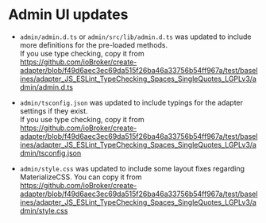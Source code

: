 # Admin UI updates

* `admin/admin.d.ts` or `admin/src/lib/admin.d.ts` was updated to include more definitions for the pre-loaded methods.  
  If you use type checking, copy it from https://github.com/ioBroker/create-adapter/blob/f49d6aec3ec69da515f26ba46a33756b54ff967a/test/baselines/adapter_JS_ESLint_TypeChecking_Spaces_SingleQuotes_LGPLv3/admin/admin.d.ts

* `admin/tsconfig.json` was updated to include typings for the adapter settings if they exist.  
  If you use type checking, copy it from https://github.com/ioBroker/create-adapter/blob/f49d6aec3ec69da515f26ba46a33756b54ff967a/test/baselines/adapter_JS_ESLint_TypeChecking_Spaces_SingleQuotes_LGPLv3/admin/tsconfig.json

* `admin/style.css` was updated to include some layout fixes regarding MaterializeCSS.
  You can copy it from https://github.com/ioBroker/create-adapter/blob/f49d6aec3ec69da515f26ba46a33756b54ff967a/test/baselines/adapter_JS_ESLint_TypeChecking_Spaces_SingleQuotes_LGPLv3/admin/style.css
